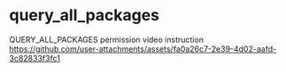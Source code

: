 # query_all_packages
QUERY_ALL_PACKAGES permission video instruction
https://github.com/user-attachments/assets/fa0a26c7-2e39-4d02-aafd-3c82833f3fc1

